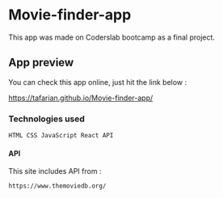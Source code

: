 
# Movie-finder-app

This app was made on Coderslab bootcamp as a final project.

## App preview

You can check this app online, just hit the link below : 

https://tafarian.github.io/Movie-finder-app/

### Technologies used

```
HTML CSS JavaScript React API
```
#### API 

This site includes API from :

```
https://www.themoviedb.org/

```
